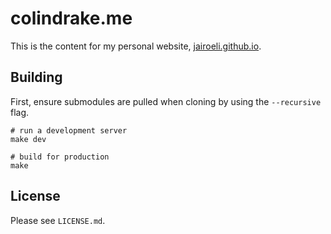 # colindrake.me

This is the content for my personal website, [jairoeli.github.io](https://jairoeli.github.io).

## Building

First, ensure submodules are pulled when cloning by using the `--recursive` flag.

```
# run a development server
make dev

# build for production
make
```

## License

Please see `LICENSE.md`.
